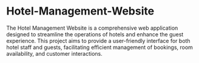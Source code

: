 # Hotel-Management-Website
The Hotel Management Website is a comprehensive web application designed to streamline the operations of hotels and enhance the guest experience. This project aims to provide a user-friendly interface for both hotel staff and guests, facilitating efficient management of bookings, room availability, and customer interactions.
